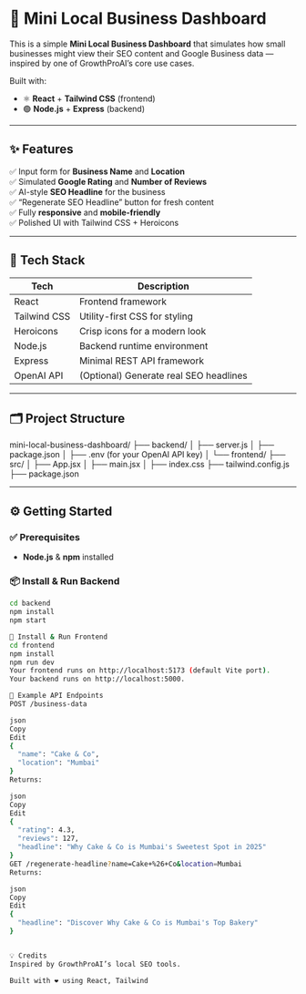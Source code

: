 # 🏪 Mini Local Business Dashboard

This is a simple **Mini Local Business Dashboard** that simulates how small businesses might view their SEO content and Google Business data — inspired by one of GrowthProAI’s core use cases.

Built with:
- ⚛️ **React** + **Tailwind CSS** (frontend)
- 🟢 **Node.js** + **Express** (backend)

---

## ✨ Features

✅ Input form for **Business Name** and **Location**  
✅ Simulated **Google Rating** and **Number of Reviews**  
✅ AI-style **SEO Headline** for the business  
✅ “Regenerate SEO Headline” button for fresh content  
✅ Fully **responsive** and **mobile-friendly**  
✅ Polished UI with Tailwind CSS + Heroicons

---

## 🚀 Tech Stack

| Tech         | Description                          |
| ------------ | ------------------------------------ |
| React        | Frontend framework                   |
| Tailwind CSS | Utility-first CSS for styling        |
| Heroicons    | Crisp icons for a modern look        |
| Node.js      | Backend runtime environment          |
| Express      | Minimal REST API framework           |
| OpenAI API   | (Optional) Generate real SEO headlines |

---

## 🗂️ Project Structure

mini-local-business-dashboard/
├── backend/
│ ├── server.js
│ ├── package.json
│ ├── .env (for your OpenAI API key)
│
└── frontend/
├── src/
│ ├── App.jsx
│ ├── main.jsx
│ ├── index.css
├── tailwind.config.js
├── package.json


---

## ⚙️ Getting Started

### ✅ Prerequisites

- **Node.js** & **npm** installed


### 📦 Install & Run Backend

```bash
cd backend
npm install
npm start

🎨 Install & Run Frontend
cd frontend
npm install
npm run dev
Your frontend runs on http://localhost:5173 (default Vite port).
Your backend runs on http://localhost:5000.

📌 Example API Endpoints
POST /business-data

json
Copy
Edit
{
  "name": "Cake & Co",
  "location": "Mumbai"
}
Returns:

json
Copy
Edit
{
  "rating": 4.3,
  "reviews": 127,
  "headline": "Why Cake & Co is Mumbai's Sweetest Spot in 2025"
}
GET /regenerate-headline?name=Cake+%26+Co&location=Mumbai
Returns:

json
Copy
Edit
{
  "headline": "Discover Why Cake & Co is Mumbai's Top Bakery"
}


💡 Credits
Inspired by GrowthProAI’s local SEO tools.

Built with ❤️ using React, Tailwind

